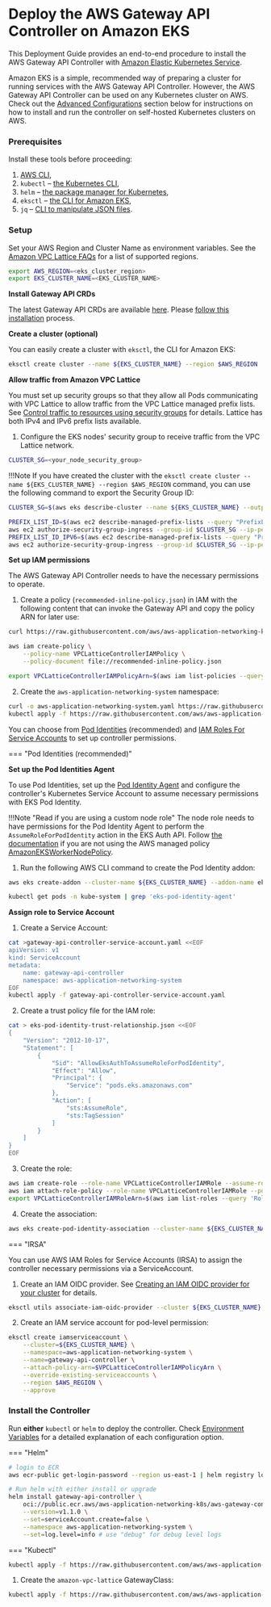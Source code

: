 # Deploy the AWS Gateway API Controller on Amazon EKS

This Deployment Guide provides an end-to-end procedure to install the AWS Gateway API Controller with [Amazon Elastic Kubernetes Service](https://aws.amazon.com/eks/).

Amazon EKS is a simple, recommended way of preparing a cluster for running services with the AWS Gateway API Controller. However, the AWS Gateway API Controller can be used on any Kubernetes cluster on AWS. Check out the [Advanced Configurations](advanced-configurations.md) section below for instructions on how to install and run the controller on self-hosted Kubernetes clusters on AWS.

### Prerequisites

Install these tools before proceeding:

1. [AWS CLI](https://docs.aws.amazon.com/cli/latest/userguide/install-cliv2-linux.html),
2. `kubectl` – [the Kubernetes CLI](https://kubernetes.io/docs/tasks/tools/install-kubectl-linux/),
3. `helm` – [the package manager for Kubernetes](https://helm.sh/docs/intro/install/),
4. `eksctl` – [the CLI for Amazon EKS](https://docs.aws.amazon.com/eks/latest/userguide/setting-up.html),
5. `jq` – [CLI to manipulate JSON files](https://jqlang.github.io/jq/).

### Setup

Set your AWS Region and Cluster Name as environment variables. See the [Amazon VPC Lattice FAQs](https://aws.amazon.com/vpc/lattice/faqs/) for a list of supported regions.

```bash
export AWS_REGION=<eks_cluster_region>
export EKS_CLUSTER_NAME=<EKS_CLUSTER_NAME>
```

**Install Gateway API CRDs**

The latest Gateway API CRDs are available [here](https://gateway-api.sigs.k8s.io/). Please [follow this installation](https://gateway-api.sigs.k8s.io/guides/#installing-gateway-api) process.

**Create a cluster (optional)**

You can easily create a cluster with `eksctl`, the CLI for Amazon EKS:

```bash
eksctl create cluster --name ${EKS_CLUSTER_NAME} --region $AWS_REGION
```

**Allow traffic from Amazon VPC Lattice**

You must set up security groups so that they allow all Pods communicating with VPC Lattice to allow traffic from the VPC Lattice managed prefix lists. See [Control traffic to resources using security groups](https://docs.aws.amazon.com/vpc/latest/userguide/VPC_SecurityGroups.html) for details. Lattice has both IPv4 and IPv6 prefix lists available.

1. Configure the EKS nodes' security group to receive traffic from the VPC Lattice network.

```bash
CLUSTER_SG=<your_node_security_group>
```

!!!Note
    If you have created the cluster with the `eksctl create cluster --name ${EKS_CLUSTER_NAME} --region $AWS_REGION` command, you can use the following command to export the Security Group ID:

```bash
CLUSTER_SG=$(aws eks describe-cluster --name ${EKS_CLUSTER_NAME} --output json | jq -r '.cluster.resourcesVpcConfig.clusterSecurityGroupId')
```

```bash
PREFIX_LIST_ID=$(aws ec2 describe-managed-prefix-lists --query "PrefixLists[?PrefixListName=='com.amazonaws.$AWS_REGION.vpc-lattice'].PrefixListId" | jq -r '.[]')
aws ec2 authorize-security-group-ingress --group-id $CLUSTER_SG --ip-permissions "PrefixListIds=[{PrefixListId=${PREFIX_LIST_ID}}],IpProtocol=-1"
PREFIX_LIST_ID_IPV6=$(aws ec2 describe-managed-prefix-lists --query "PrefixLists[?PrefixListName=='com.amazonaws.$AWS_REGION.ipv6.vpc-lattice'].PrefixListId" | jq -r '.[]')
aws ec2 authorize-security-group-ingress --group-id $CLUSTER_SG --ip-permissions "PrefixListIds=[{PrefixListId=${PREFIX_LIST_ID_IPV6}}],IpProtocol=-1"
```

**Set up IAM permissions**

The AWS Gateway API Controller needs to have the necessary permissions to operate.

1. Create a policy (`recommended-inline-policy.json`) in IAM with the following content that can invoke the Gateway API and copy the policy ARN for later use:

```bash
curl https://raw.githubusercontent.com/aws/aws-application-networking-k8s/main/files/controller-installation/recommended-inline-policy.json -o recommended-inline-policy.json

aws iam create-policy \
    --policy-name VPCLatticeControllerIAMPolicy \
    --policy-document file://recommended-inline-policy.json

export VPCLatticeControllerIAMPolicyArn=$(aws iam list-policies --query 'Policies[?PolicyName==`VPCLatticeControllerIAMPolicy`].Arn' --output text)
```

2. Create the `aws-application-networking-system` namespace:

```bash
curl -o aws-application-networking-system.yaml https://raw.githubusercontent.com/aws/aws-application-networking-k8s/main/files/controller-installation/deploy-namesystem.yaml
kubectl apply -f https://raw.githubusercontent.com/aws/aws-application-networking-k8s/main/files/controller-installation/deploy-namesystem.yaml
```

You can choose from [Pod Identities](https://docs.aws.amazon.com/eks/latest/userguide/pod-identities.html) (recommended) and [IAM Roles For Service Accounts](https://docs.aws.amazon.com/eks/latest/userguide/iam-roles-for-service-accounts.html) to set up controller permissions.

=== "Pod Identities (recommended)"

**Set up the Pod Identities Agent**

To use Pod Identities, set up the [Pod Identity Agent](https://docs.aws.amazon.com/eks/latest/userguide/pod-id-agent-setup.html) and configure the controller's Kubernetes Service Account to assume necessary permissions with EKS Pod Identity.

!!!Note "Read if you are using a custom node role"
    The node role needs to have permissions for the Pod Identity Agent to perform the `AssumeRoleForPodIdentity` action in the EKS Auth API. Follow [the documentation](https://docs.aws.amazon.com/eks/latest/userguide/pod-id-agent-setup.html) if you are not using the AWS managed policy [AmazonEKSWorkerNodePolicy](https://docs.aws.amazon.com/eks/latest/userguide/security-iam-awsmanpol.html#security-iam-awsmanpol-AmazonEKSWorkerNodePolicy).

1. Run the following AWS CLI command to create the Pod Identity addon:

```bash
aws eks create-addon --cluster-name ${EKS_CLUSTER_NAME} --addon-name eks-pod-identity-agent --addon-version v1.0.0-eksbuild.1
```

```bash
kubectl get pods -n kube-system | grep 'eks-pod-identity-agent'
```

**Assign role to Service Account**

1. Create a Service Account:

```bash
cat >gateway-api-controller-service-account.yaml <<EOF
apiVersion: v1
kind: ServiceAccount
metadata:
    name: gateway-api-controller
    namespace: aws-application-networking-system
EOF
kubectl apply -f gateway-api-controller-service-account.yaml
```

2. Create a trust policy file for the IAM role:

```bash
cat > eks-pod-identity-trust-relationship.json <<EOF
{
    "Version": "2012-10-17",
    "Statement": [
        {
            "Sid": "AllowEksAuthToAssumeRoleForPodIdentity",
            "Effect": "Allow",
            "Principal": {
                "Service": "pods.eks.amazonaws.com"
            },
            "Action": [
                "sts:AssumeRole",
                "sts:TagSession"
            ]
        }
    ]
}
EOF
```

3. Create the role:

```bash
aws iam create-role --role-name VPCLatticeControllerIAMRole --assume-role-policy-document file://eks-pod-identity-trust-relationship.json --description "IAM Role for AWS Gateway API Controller for VPC Lattice"
aws iam attach-role-policy --role-name VPCLatticeControllerIAMRole --policy-arn=$VPCLatticeControllerIAMPolicyArn
export VPCLatticeControllerIAMRoleArn=$(aws iam list-roles --query 'Roles[?RoleName==`VPCLatticeControllerIAMRole`].Arn' --output text)
```

4. Create the association:

```bash
aws eks create-pod-identity-association --cluster-name ${EKS_CLUSTER_NAME} --role-arn ${VPCLatticeControllerIAMRoleArn} --namespace aws-application-networking-system --service-account gateway-api-controller
```

=== "IRSA"

You can use AWS IAM Roles for Service Accounts (IRSA) to assign the controller necessary permissions via a ServiceAccount.

1. Create an IAM OIDC provider. See [Creating an IAM OIDC provider for your cluster](https://docs.aws.amazon.com/eks/latest/userguide/enable-iam-roles-for-service-accounts.html) for details.

```bash
eksctl utils associate-iam-oidc-provider --cluster ${EKS_CLUSTER_NAME} --approve --region $AWS_REGION
```

2. Create an IAM service account for pod-level permission:

```bash
eksctl create iamserviceaccount \
    --cluster=${EKS_CLUSTER_NAME} \
    --namespace=aws-application-networking-system \
    --name=gateway-api-controller \
    --attach-policy-arn=$VPCLatticeControllerIAMPolicyArn \
    --override-existing-serviceaccounts \
    --region $AWS_REGION \
    --approve
```

### Install the Controller

Run **either** `kubectl` or `helm` to deploy the controller. Check [Environment Variables](../guides/environment.md) for a detailed explanation of each configuration option.

=== "Helm"

```bash
# login to ECR
aws ecr-public get-login-password --region us-east-1 | helm registry login --username AWS --password-stdin public.ecr.aws

# Run helm with either install or upgrade
helm install gateway-api-controller \
    oci://public.ecr.aws/aws-application-networking-k8s/aws-gateway-controller-chart \
    --version=v1.1.0 \
    --set=serviceAccount.create=false \
    --namespace aws-application-networking-system \
    --set=log.level=info # use "debug" for debug level logs
```

=== "Kubectl"

```bash
kubectl apply -f https://raw.githubusercontent.com/aws/aws-application-networking-k8s/main/files/controller-installation/deploy-v1.1.0.yaml
```

1. Create the `amazon-vpc-lattice` GatewayClass:

```bash
kubectl apply -f https://raw.githubusercontent.com/aws/aws-application-networking-k8s/main/files/controller-installation/gatewayclass.yaml
```
